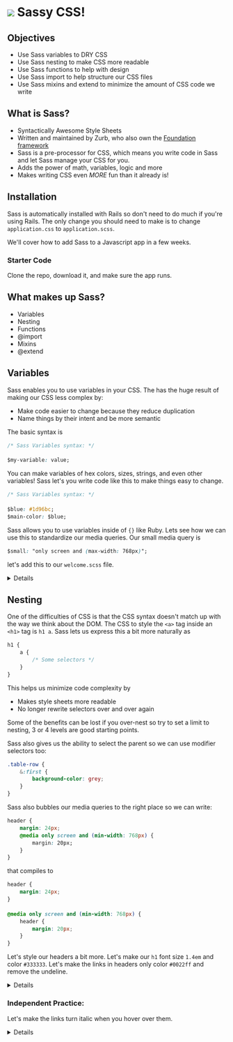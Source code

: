 #  <img src="https://cloud.githubusercontent.com/assets/7833470/10899314/63829980-8188-11e5-8cdd-4ded5bcb6e36.png" height="60">  Sassy CSS!

## Objectives
- Use Sass variables to DRY CSS
- Use Sass nesting to make CSS more readable
- Use Sass functions to help with design 
- Use Sass import to help structure our CSS files 
- Use Sass mixins and extend to minimize the amount of CSS code we write

## What is Sass?
- Syntactically Awesome Style Sheets
- Written and maintained by Zurb, who also own the [Foundation framework](http://foundation.zurb.com/)
- Sass is a pre-processor for CSS, which means you write code in Sass and let Sass manage your CSS for you.
- Adds the power of math, variables, logic and more
- Makes writing CSS even _MORE_ fun than it already is!

## Installation

Sass is automatically installed with Rails so don't need to do much if you're using Rails. The only change you should need to make is to 
change ``application.css`` to ``application.scss``.

We'll cover how to add Sass to a Javascript app in a few weeks.

### Starter Code 
Clone the repo, download it, and make sure the app runs.

## What makes up Sass?

- Variables
- Nesting
- Functions
- @import
- Mixins
- @extend

## Variables

Sass enables you to use variables in your CSS. The has the huge result of making our CSS less complex by:

- Make code easier to change because they reduce duplication
- Name things by their intent and be more semantic

The basic syntax is 

``` css
/* Sass Variables syntax: */

$my-variable: value;

```

You can make variables of hex colors, sizes, strings, and even other variables! Sass let's you write code like this to 
make things easy to change.

``` css
/* Sass Variables syntax: */

$blue: #1d96bc;
$main-color: $blue;
```

Sass allows you to use variables inside of ``{}`` like Ruby. Lets see how we can use this to standardize our media queries. 
Our small media query is 
```css
$small: "only screen and (max-width: 768px)";
```
let's add this to our ``welcome.scss`` file.
<details>
```css
@media #{$small} { 
    a {
        font-size: 16px;
    }
}

```
</details>

### Independent Practice.  

Lets make our links the main_color, ``#1d96bc``.

<details>
``` css
$main-color: #1d96bc;
a {
    color: $main-color;
}

```
</details>

## Nesting
One of the difficulties of CSS is that the CSS syntax doesn't match up with the way we think about the DOM. The CSS to 
style the ``<a>`` tag inside an ``<h1>`` tag is ``h1 a``. Sass lets us express this a bit more naturally as 
``` scss
h1 {
    a {
        /* Some selectors */ 
    }
}
```
This helps us minimize code complexity by

- Makes style sheets more readable
- No longer rewrite selectors over and over again

Some of the benefits can be lost if you over-nest so try to set a limit to nesting, 3 or 4 levels are good starting points.

Sass also gives us the ability to select the parent so we can use modifier selectors too: 
```scss
.table-row {
    &:first {
        background-color: grey;
    }
}
```

Sass also bubbles our media queries to the right place so we can write:
``` css
header {
    margin: 24px;
    @media only screen and (min-width: 768px) {
        margin: 20px;
    }
}

```
that compiles to 
``` css
header {
    margin: 24px;
}

@media only screen and (min-width: 768px) {
    header {
        margin: 20px;
    }
}

```

Let's style our headers a bit more. Let's make our ``h1`` font size ``1.4em`` and color ``#333333``. Let's make the links in 
headers only color ``#0022ff`` and remove the undeline.


<details>
``` scss
h1 {
    font-size: 1.4em;
    color: #333333;
    a {
        color: #0022ff; 
        text-decoration: none;
    }
}
```
</details>


### Independent Practice:
Let's make the links turn italic when you hover over them.

<details>
``` css
a {
    color: $main-color;
    
    &:hover {
        font-style: italic;
    }
}

```
</details>


If you need more complex CSS selectors check out the [Sass documentation](http://sass-lang.com/documentation/file.SASS_REFERENCE.html). 

## Functions
If we don't want to output CSS but we do want a value, we can use functions!
```css
/* Sass Function Syntax */
@function name($num,$num2) {
    @return $num + $num2
}

.my-module {
    padding: name($num,$num2);
}

```

Here's a common example to help make a layout more responsive but converting pixels to ems.
``` css
$em-base: 16px;

@function emCalc($px-width) {
    @return $px-width / $em-base * 1em;
}

h1 {
    font-size: emCalc(14px);
}

```
After compiling this gives:
``` css
h1 {
    font-size: .875em;
}

```

Here are some useful math functions that Sass includes.
``` css
percentage(13/25)   /* 52% */
round(2.4)          /* 2   */
ceil(2.2)           /* 3   */
floor(2.6)          /* 2   */
abs(-24)            /* 24  */
```

Sass also has useful color functions 

<img src="images/manipulating_colors.png" width="690px">

<img src="images/hsla_manipulations.png" width="690px">

Here's some more [detail](http://jackiebalzer.com/color) on exactly what is happening with color functions, 

### Independent Practice
Write a function, ``column-size`` that takes a size in pixels and the number of columns and returns the appropriate column
size in pixels.

<details>
```css
@function colum-size($size,$cols) {
    @return $size / $cols
}
```
</details>

## @import
Lastly, we can put our CSS in seperate files and use that structure to help organize our code. For example, we can create a 
file for each of our controllers or a file that contains all of the colors in our app in a single file. We just need to use the import 
command in the ``application.scss`` file, the Rails asset pipline takes care of the rest.

## Mixins
Sass even gives you the ability to write macros or groups of CSS commands.

``` css
/* Sass Mixin Syntax: */

@mixin mixin-name($option) {
    /* ...css code... */
}

a {
    @include mixin-name;
}

```
When we compile the Sass file, all of the code from the mixin is copied into the CSS for the ``a`` tag.

``` css
@mixin border-radius($radius) {
    -webkit-border-radius: $radius;
    -moz-border-radius: $radius;
    -ms-border-radius: $radius;
    border-radius: $radius;
}

.button {
    background: black;
    color: white;
    padding: 10px 20px;
    @include border-radius(5px);
}

```

``` css
.button {
    background: black;
    color: white;
    padding: 10px 20px;
    -webkit-border-radius: 5px;
    -moz-border-radius: 5px;
    -ms-border-radius: 5px;
    border-radius: 5px;
}
```

Inside our mixin we can also use if statements. This can help make sure things like the font color work with the button 
color:

``` css
@mixin btn($bg) {
    $bg-lightness: lightness($bg);
    background-color: $bg;

    @if $bg-lightness > 70% { color: #333333; } 
    @else { color: #ffffff; }
}

.button {
    @include btn(#0000ff);
}
.button-alt {
    @include btn(#dddddd);
}

```

## @extend
If we think of a block of CSS more as base class than a group of related CSS commands you can use ``@extend`` instead of 
``@mixins``.  The extends command tries to write the CSS code once so you can't use any variables but your overall file size 
can be smaller.


```css
.message {
  border: 1px solid #ccc;
  padding: 10px;
  color: #333;
}

.success {
  @extend .message;
  border-color: green;
}

.error {
  @extend .message;
  border-color: red;
}

.warning {
  @extend .message;
  border-color: yellow;
}
```

## Conclusion

In conclusion, Sass is a great tool to help manage your CSS and make it more dynamic and powerful. Although it is not a requirement of this class to learn Sass, I hope some of you love it as much as I do. At very least, you've got this documentation to develop one more tool in your kit.

If you want more information check out the [Sassy Way](http://thesassway.com/) for a variety of tutorials.

## Licensing
All content is licensed under a CC­BY­NC­SA 4.0 license.
All software code is licensed under GNU GPLv3. For commercial use or alternative licensing, please contact legal@ga.co.
